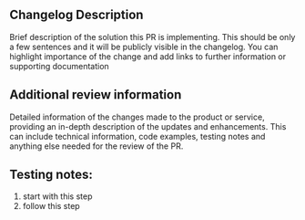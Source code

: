 ## Changelog Description
Brief description of the solution this PR is implementing. This should be only a few sentences and it will be publicly visible in the changelog. You can highlight importance of the change and add links to further information or supporting documentation

## Additional review information
Detailed information of the changes made to the product or service, providing an in-depth description of the updates and enhancements. This can include technical information, code examples, testing notes and anything else needed for the review of the PR.

## Testing notes:
1. start with this step
2. follow this step
